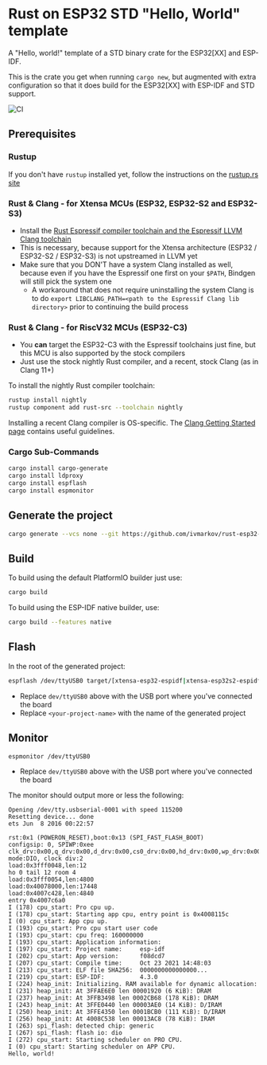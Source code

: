 # Rust on ESP32 STD "Hello, World" template

A "Hello, world!" template of a STD binary crate for the ESP32[XX] and ESP-IDF.

This is the crate you get when running `cargo new`, but augmented with extra configuration so that it does build for the ESP32[XX] with ESP-IDF and STD support.

![CI](https://github.com/ivmarkov/rust-esp32-std-mini/actions/workflows/ci.yml/badge.svg)

  ## Prerequisites

### Rustup

If you don't have `rustup` installed yet, follow the instructions on the [rustup.rs site](https://rustup.rs)

### Rust & Clang - for Xtensa MCUs (ESP32, ESP32-S2 and ESP32-S3)

- Install the [Rust Espressif compiler toolchain and the Espressif LLVM Clang toolchain](https://github.com/esp-rs/rust-build)
- This is necessary, because support for the Xtensa architecture (ESP32 / ESP32-S2 / ESP32-S3) is not upstreamed in LLVM yet
- Make sure that you DON'T have a system Clang installed as well, because even if you have the Espressif one first on your `$PATH`, Bindgen will still pick the system one
  - A workaround that does not require uninstalling the system Clang is to do `export LIBCLANG_PATH=<path to the Espressif Clang lib directory>` prior to continuing the build process

### Rust & Clang - for RiscV32 MCUs (ESP32-C3)

- You **can** target the ESP32-C3 with the Espressif toolchains just fine, but this MCU is also supported by the stock compilers
- Just use the stock nightly Rust compiler, and a recent, stock Clang (as in Clang 11+)

To install the nightly Rust compiler toolchain:
```sh
rustup install nightly
rustup component add rust-src --toolchain nightly
```

Installing a recent Clang compiler is OS-specific. The [Clang Getting Started page](https://clang.llvm.org/get_started.html) contains useful guidelines.

### Cargo Sub-Commands

```sh
cargo install cargo-generate
cargo install ldproxy
cargo install espflash
cargo install espmonitor
```

## Generate the project

```sh
cargo generate --vcs none --git https://github.com/ivmarkov/rust-esp32-std-template
```

## Build

To build using the default PlatformIO builder just use:
```sh
cargo build
```

To build using the ESP-IDF native builder, use:
```sh
cargo build --features native
```

## Flash

In the root of the generated project:

```sh
espflash /dev/ttyUSB0 target/[xtensa-esp32-espidf|xtensa-esp32s2-espidf|xtensa-esp32s3-espidf|riscv32imc-esp-espidf]/debug/<your-project-name>
```

- Replace `dev/ttyUSB0` above with the USB port where you've connected the board
- Replace `<your-project-name>` with the name of the generated project

## Monitor

```sh
espmonitor /dev/ttyUSB0
```

- Replace `dev/ttyUSB0` above with the USB port where you've connected the board


The monitor should output more or less the following:
```
Opening /dev/tty.usbserial-0001 with speed 115200
Resetting device... done
ets Jun  8 2016 00:22:57

rst:0x1 (POWERON_RESET),boot:0x13 (SPI_FAST_FLASH_BOOT)
configsip: 0, SPIWP:0xee
clk_drv:0x00,q_drv:0x00,d_drv:0x00,cs0_drv:0x00,hd_drv:0x00,wp_drv:0x00
mode:DIO, clock div:2
load:0x3fff0048,len:12
ho 0 tail 12 room 4
load:0x3fff0054,len:4800
load:0x40078000,len:17448
load:0x4007c428,len:4840
entry 0x4007c6a0
I (178) cpu_start: Pro cpu up.
I (178) cpu_start: Starting app cpu, entry point is 0x4008115c
I (0) cpu_start: App cpu up.
I (193) cpu_start: Pro cpu start user code
I (193) cpu_start: cpu freq: 160000000
I (193) cpu_start: Application information:
I (197) cpu_start: Project name:     esp-idf
I (202) cpu_start: App version:      f08dcd7
I (207) cpu_start: Compile time:     Oct 23 2021 14:48:03
I (213) cpu_start: ELF file SHA256:  0000000000000000...
I (219) cpu_start: ESP-IDF:          4.3.0
I (224) heap_init: Initializing. RAM available for dynamic allocation:
I (231) heap_init: At 3FFAE6E0 len 00001920 (6 KiB): DRAM
I (237) heap_init: At 3FFB3498 len 0002CB68 (178 KiB): DRAM
I (243) heap_init: At 3FFE0440 len 00003AE0 (14 KiB): D/IRAM
I (250) heap_init: At 3FFE4350 len 0001BCB0 (111 KiB): D/IRAM
I (256) heap_init: At 4008C538 len 00013AC8 (78 KiB): IRAM
I (263) spi_flash: detected chip: generic
I (267) spi_flash: flash io: dio
I (272) cpu_start: Starting scheduler on PRO CPU.
I (0) cpu_start: Starting scheduler on APP CPU.
Hello, world!
```
